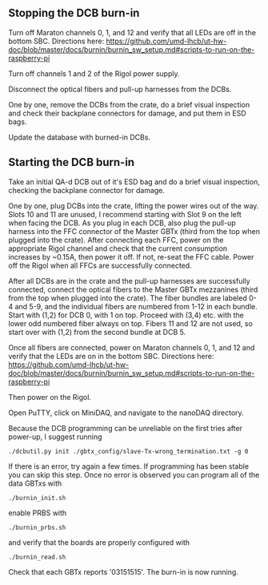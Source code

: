 ## Stopping the DCB burn-in

Turn off Maraton channels 0, 1, and 12 and verify that all LEDs are off in the bottom SBC.
Directions here: https://github.com/umd-lhcb/ut-hw-doc/blob/master/docs/burnin/burnin_sw_setup.md#scripts-to-run-on-the-raspberry-pi

Turn off channels 1 and 2 of the Rigol power supply.

Disconnect the optical fibers and pull-up harnesses from the DCBs.

One by one, remove the DCBs from the crate, do a brief visual inspection and check their backplane connectors for damage, and put them in ESD bags.

Update the database with burned-in DCBs.

## Starting the DCB burn-in

Take an initial QA-d DCB out of it's ESD bag and do a brief visual inspection, checking the backplane connector for damage.

One by one, plug DCBs into the crate, lifting the power wires out of the way.  Slots 10 and 11 are unused, I recommend starting with Slot 9 on the left when facing the DCB.  As you plug in each DCB, also plug the pull-up harness into the FFC connector of the Master GBTx (third from the top when plugged into the crate).  After connecting each FFC, power on the appropriate Rigol channel and check that the current consumption increases by ~0.15A, then power it off.  If not, re-seat the FFC cable.  Power off the Rigol when all FFCs are successfully connected.

After all DCBs are in the crate and the pull-up harnesses are successfully connected, connect the optical fibers to the Master GBTx mezzanines (third from the top when plugged into the crate).  The fiber bundles are labeled 0-4 and 5-9, and the individual fibers are numbered from 1-12 in each bundle.  Start with (1,2) for DCB 0, with 1 on top.  Proceed with (3,4) etc. with the lower odd numbered fiber always on top.  Fibers 11 and 12 are not used, so start over with (1,2) from the second bundle at DCB 5.

Once all fibers are connected, power on Maraton channels 0, 1, and 12 and verify that the LEDs are on in the bottom SBC.
Directions here: https://github.com/umd-lhcb/ut-hw-doc/blob/master/docs/burnin/burnin_sw_setup.md#scripts-to-run-on-the-raspberry-pi

Then power on the Rigol.

Open PuTTY, click on MiniDAQ, and navigate to the nanoDAQ directory.

Because the DCB programming can be unreliable on the first tries after power-up, I suggest running 

    ./dcbutil.py init ./gbtx_config/slave-Tx-wrong_termination.txt -g 0 

If there is an error, try again a few times.  If programming has been stable you can skip this step.  Once no error is observed you can program all of the data GBTxs with

    ./burnin_init.sh

enable PRBS with

    ./burnin_prbs.sh

and verify that the boards are properly configured with

    ./burnin_read.sh

Check that each GBTx reports '03151515'.  The burn-in is now running.
